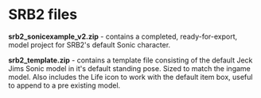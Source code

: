 # SRB2 files
**srb2_sonicexample_v2.zip** - contains a completed, ready-for-export, model project for SRB2's default Sonic character.

**srb2_template.zip** - contains a template file consisting of the default Jeck Jims Sonic model in it's default standing pose. Sized to match the ingame model. Also includes the Life icon to work with the default item box, useful to append to a pre existing model.
